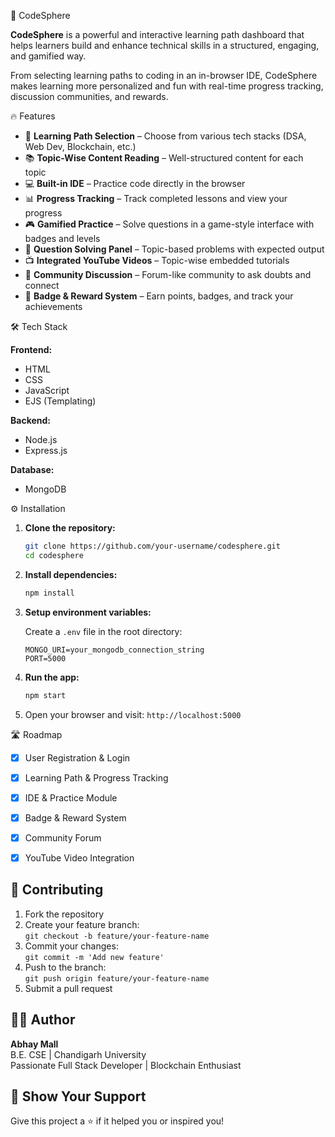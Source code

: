  🚀 CodeSphere

**CodeSphere** is a powerful and interactive learning path dashboard that helps learners build and enhance technical skills in a structured, engaging, and gamified way.

From selecting learning paths to coding in an in-browser IDE, CodeSphere makes learning more personalized and fun with real-time progress tracking, discussion communities, and rewards.


🔥 Features

- 🧠 **Learning Path Selection** – Choose from various tech stacks (DSA, Web Dev, Blockchain, etc.)
- 📚 **Topic-Wise Content Reading** – Well-structured content for each topic
- 💻 **Built-in IDE** – Practice code directly in the browser
- 📊 **Progress Tracking** – Track completed lessons and view your progress
- 🎮 **Gamified Practice** – Solve questions in a game-style interface with badges and levels
- 📝 **Question Solving Panel** – Topic-based problems with expected output
- 📺 **Integrated YouTube Videos** – Topic-wise embedded tutorials
- 💬 **Community Discussion** – Forum-like community to ask doubts and connect
- 🏅 **Badge & Reward System** – Earn points, badges, and track your achievements


 🛠️ Tech Stack

**Frontend:**
- HTML
- CSS
- JavaScript
- EJS (Templating)

**Backend:**
- Node.js
- Express.js

**Database:**
- MongoDB

 ⚙️ Installation

1. **Clone the repository:**

   ```bash
   git clone https://github.com/your-username/codesphere.git
   cd codesphere
   ```

2. **Install dependencies:**

   ```bash
   npm install
   ```

3. **Setup environment variables:**

   Create a `.env` file in the root directory:

   ```
   MONGO_URI=your_mongodb_connection_string
   PORT=5000
   ```

4. **Run the app:**

   ```bash
   npm start
   ```

5. Open your browser and visit: `http://localhost:5000`


🛣️ Roadmap

- [x] User Registration & Login
- [x] Learning Path & Progress Tracking
- [x] IDE & Practice Module
- [x] Badge & Reward System
- [x] Community Forum
- [x] YouTube Video Integration


## 🤝 Contributing

1. Fork the repository
2. Create your feature branch:  
   `git checkout -b feature/your-feature-name`
3. Commit your changes:  
   `git commit -m 'Add new feature'`
4. Push to the branch:  
   `git push origin feature/your-feature-name`
5. Submit a pull request


## 👨‍💻 Author

**Abhay Mall**  
B.E. CSE | Chandigarh University  
Passionate Full Stack Developer | Blockchain Enthusiast


## 🌈 Show Your Support

Give this project a ⭐ if it helped you or inspired you!

